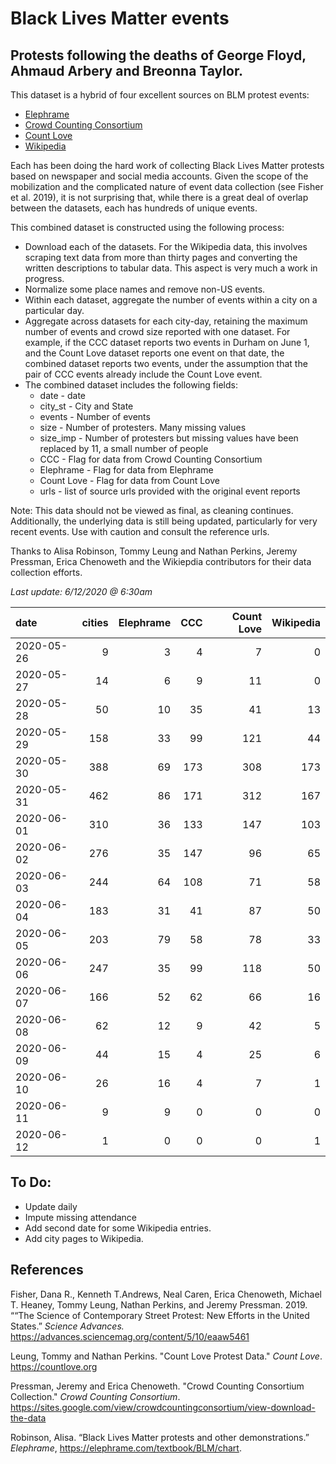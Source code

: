 # Black Lives Matter events
## Protests following the deaths of George Floyd, Ahmaud Arbery and Breonna Taylor.


This dataset is a hybrid of four excellent sources on BLM protest events:   
* [Elephrame](https://elephrame.com/textbook/BLM/chart)   
* [Crowd Counting Consortium](https://sites.google.com/view/crowdcountingconsortium/view-download-the-data?authuser=0)  
* [Count Love](https://countlove.org)
* [Wikipedia](https://en.wikipedia.org/wiki/List_of_George_Floyd_protests_in_the_United_States)

Each has been doing the hard work of collecting Black Lives Matter protests based on newspaper and social media accounts. Given the scope of the mobilization and the complicated nature of event data collection (see Fisher et al. 2019), it is not surprising that, while there is a great deal of overlap between the datasets, each has hundreds of unique events.

This combined dataset is constructed using the following process:   
* Download each of the datasets.  For the Wikipedia data, this involves scraping text data from more than thirty pages and converting the written descriptions to tabular data. This aspect is very much a work in progress.   
* Normalize some place names and remove non-US events.  
* Within each dataset, aggregate the number of events within a city on a particular day.   
* Aggregate across datasets for each city-day, retaining the maximum number of events and crowd size reported with one dataset. For example, if the CCC dataset reports two events in Durham on June 1, and the Count Love dataset reports one event on that date, the combined dataset reports two events, under the assumption that the pair of CCC events already include the  Count Love event.   
* The combined dataset includes the following fields:   
   * date - date    
   * city_st - City and State    
   * events - Number of events   
   * size - Number of protesters. Many missing values   
   * size_imp - Number of protesters but missing values have been replaced by 11, a small number of people   
   * CCC - Flag for data from Crowd Counting Consortium   
   * Elephrame - Flag for data from Elephrame   
   * Count Love    - Flag for data from Count Love    
   * urls - list of source urls provided with the original event reports   

Note: This data should not be viewed as final, as cleaning continues. Additionally, the underlying data is still being updated, particularly for very recent events. Use with caution and consult the reference urls.

Thanks to Alisa Robinson,  Tommy Leung and Nathan Perkins, Jeremy Pressman, Erica Chenoweth and the Wikiepdia contributors for their data collection efforts.

_Last update: 6/12/2020 @ 6:30am_



| date       |   cities |   Elephrame |   CCC |   Count Love |   Wikipedia |
|:-----------|---------:|------------:|------:|-------------:|------------:|
| 2020-05-26 |        9 |           3 |     4 |            7 |           0 |
| 2020-05-27 |       14 |           6 |     9 |           11 |           0 |
| 2020-05-28 |       50 |          10 |    35 |           41 |          13 |
| 2020-05-29 |      158 |          33 |    99 |          121 |          44 |
| 2020-05-30 |      388 |          69 |   173 |          308 |         173 |
| 2020-05-31 |      462 |          86 |   171 |          312 |         167 |
| 2020-06-01 |      310 |          36 |   133 |          147 |         103 |
| 2020-06-02 |      276 |          35 |   147 |           96 |          65 |
| 2020-06-03 |      244 |          64 |   108 |           71 |          58 |
| 2020-06-04 |      183 |          31 |    41 |           87 |          50 |
| 2020-06-05 |      203 |          79 |    58 |           78 |          33 |
| 2020-06-06 |      247 |          35 |    99 |          118 |          50 |
| 2020-06-07 |      166 |          52 |    62 |           66 |          16 |
| 2020-06-08 |       62 |          12 |     9 |           42 |           5 |
| 2020-06-09 |       44 |          15 |     4 |           25 |           6 |
| 2020-06-10 |       26 |          16 |     4 |            7 |           1 |
| 2020-06-11 |        9 |           9 |     0 |            0 |           0 |
| 2020-06-12 |        1 |           0 |     0 |            0 |           1 |

## To Do:
* Update daily
* Impute missing attendance
* Add second date for some Wikipedia entries.
* Add city pages to Wikipedia.


## References

Fisher, Dana R., Kenneth T.Andrews, Neal Caren, Erica Chenoweth, Michael T. Heaney, Tommy Leung, Nathan Perkins, and Jeremy Pressman.   2019. ““The Science of Contemporary Street Protest: New Efforts in the United States.” *Science Advances.* https://advances.sciencemag.org/content/5/10/eaaw5461


Leung, Tommy and Nathan Perkins. "Count Love Protest Data." *Count Love*. https://countlove.org

Pressman, Jeremy and Erica Chenoweth. "Crowd Counting Consortium Collection." *Crowd Counting Consortium*. https://sites.google.com/view/crowdcountingconsortium/view-download-the-data

Robinson, Alisa. “Black Lives Matter protests and other demonstrations.” *Elephrame*, https://elephrame.com/textbook/BLM/chart.
